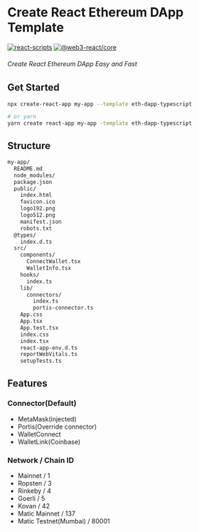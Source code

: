 # Create React Ethereum DApp Template

[![react-scripts](https://img.shields.io/npm/v/react-scripts?label=react-scripts)](https://github.com/facebook/create-react-app)
[![@web3-react/core](https://img.shields.io/badge/%40web3--react%2Fcore-v6.1.9-blue)](https://github.com/NoahZinsmeister/web3-react)

###### Create React Ethereum DApp Easy and Fast

## Get Started

```zsh
npx create-react-app my-app --template eth-dapp-typescript

# or yarn
yarn create react-app my-app -template eth-dapp-typescript
```

## Structure

```bash
my-app/
  README.md
  node_modules/
  package.json
  public/
    index.html
    favicon.ico
    logo192.png
    logo512.png
    manifest.json
    robots.txt
  @types/
    index.d.ts
  src/
    components/
      ConnectWallet.tsx
      WalletInfo.tsx
    hooks/
      index.ts
    lib/
      connectors/
        index.ts
        portis-connector.ts
    App.css
    App.tsx
    App.test.tsx
    index.css
    index.tsx
    react-app-env.d.ts
    reportWebVitals.ts
    setupTests.ts
```

## Features

### Connector(Default)

- MetaMask(injected)
- Portis(Override connector)
- WalletConnect
- WalletLink(Coinbase)

### Network / Chain ID

- Mainnet / 1
- Ropsten / 3
- Rinkeby / 4
- Goerli / 5
- Kovan / 42
- Matic Mainnet / 137
- Matic Testnet(Mumbai) / 80001
